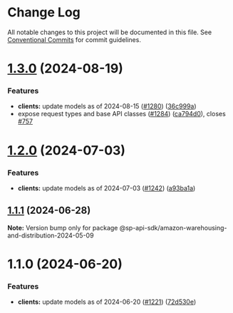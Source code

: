 # Change Log

All notable changes to this project will be documented in this file.
See [Conventional Commits](https://conventionalcommits.org) for commit guidelines.

# [1.3.0](https://github.com/bizon/selling-partner-api-sdk/compare/@sp-api-sdk/amazon-warehousing-and-distribution-2024-05-09@1.2.0...@sp-api-sdk/amazon-warehousing-and-distribution-2024-05-09@1.3.0) (2024-08-19)

### Features

* **clients:** update models as of 2024-08-15 ([#1280](https://github.com/bizon/selling-partner-api-sdk/issues/1280)) ([36c999a](https://github.com/bizon/selling-partner-api-sdk/commit/36c999acbeba200ecc91b34a0fb9060322230ca8))
* expose request types and base API classes ([#1284](https://github.com/bizon/selling-partner-api-sdk/issues/1284)) ([ca794d0](https://github.com/bizon/selling-partner-api-sdk/commit/ca794d023bcb7b0177de0fdae93ae1aaa7ac3670)), closes [#757](https://github.com/bizon/selling-partner-api-sdk/issues/757)

# [1.2.0](https://github.com/bizon/selling-partner-api-sdk/compare/@sp-api-sdk/amazon-warehousing-and-distribution-2024-05-09@1.1.1...@sp-api-sdk/amazon-warehousing-and-distribution-2024-05-09@1.2.0) (2024-07-03)

### Features

* **clients:** update models as of 2024-07-03 ([#1242](https://github.com/bizon/selling-partner-api-sdk/issues/1242)) ([a93ba1a](https://github.com/bizon/selling-partner-api-sdk/commit/a93ba1aa71f0fec9a16966e79e2185935116d07f))

## [1.1.1](https://github.com/bizon/selling-partner-api-sdk/compare/@sp-api-sdk/amazon-warehousing-and-distribution-2024-05-09@1.1.0...@sp-api-sdk/amazon-warehousing-and-distribution-2024-05-09@1.1.1) (2024-06-28)

**Note:** Version bump only for package @sp-api-sdk/amazon-warehousing-and-distribution-2024-05-09

# 1.1.0 (2024-06-20)

### Features

* **clients:** update models as of 2024-06-20 ([#1221](https://github.com/bizon/selling-partner-api-sdk/issues/1221)) ([72d530e](https://github.com/bizon/selling-partner-api-sdk/commit/72d530e12c34c8230682ad8a3c0ebc128e7f10ca))
